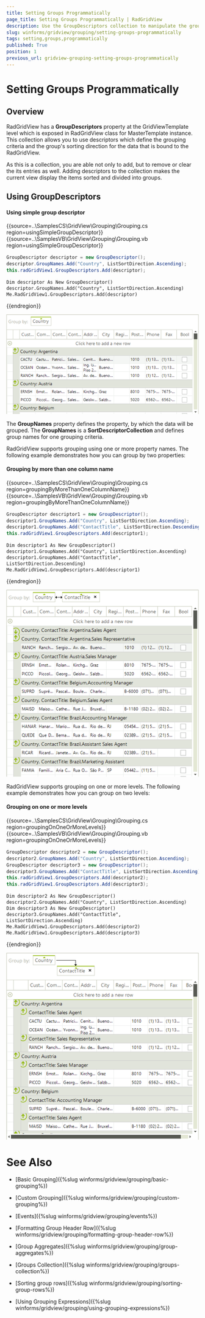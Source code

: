 ```yaml
---
title: Setting Groups Programmatically
page_title: Setting Groups Programmatically | RadGridView
description: Use the GroupDescriptors collection to manipulate the grouping at runtime.
slug: winforms/gridview/grouping/setting-groups-programmatically
tags: setting,groups,programmatically
published: True
position: 1
previous_url: gridview-grouping-setting-groups-programmatically
---
```


# Setting Groups Programmatically

## Overview

RadGridView has a __GroupDescriptors__ property at the GridViewTemplate level which is exposed in RadGridView class for MasterTemplate instance. This collection allows you to use descriptors which define the grouping criteria and the group's sorting direction for the data that is bound to the RadGridView.

As this is a collection, you are able not only to add, but to remove or clear the its entries as well. Adding descriptors to the collection makes the current view display the items sorted and divided into groups. 

## Using GroupDescriptors

#### Using simple group descriptor

{{source=..\SamplesCS\GridView\Grouping\Grouping.cs region=usingSimpleGroupDescriptor}} 
{{source=..\SamplesVB\GridView\Grouping\Grouping.vb region=usingSimpleGroupDescriptor}} 

````C#
GroupDescriptor descriptor = new GroupDescriptor();
descriptor.GroupNames.Add("Country", ListSortDirection.Ascending);
this.radGridView1.GroupDescriptors.Add(descriptor);

````
````VB.NET
Dim descriptor As New GroupDescriptor()
descriptor.GroupNames.Add("Country", ListSortDirection.Ascending)
Me.RadGridView1.GroupDescriptors.Add(descriptor)

````

{{endregion}} 

![gridview-grouping-setting-groups-programmatically 001](images/gridview-grouping-setting-groups-programmatically001.png)

The __GroupNames__ property defines the property, by which the data will be grouped. The __GroupNames__ is a __SortDescriptorCollection__ and defines group names for one grouping criteria.

RadGridView supports grouping using one or more property names. The following example demonstrates how you can group by two properties:

#### Grouping by more than one column name

{{source=..\SamplesCS\GridView\Grouping\Grouping.cs region=groupingByMoreThanOneColumnName}} 
{{source=..\SamplesVB\GridView\Grouping\Grouping.vb region=groupingByMoreThanOneColumnName}} 

````C#
GroupDescriptor descriptor1 = new GroupDescriptor();
descriptor1.GroupNames.Add("Country", ListSortDirection.Ascending);
descriptor1.GroupNames.Add("ContactTitle", ListSortDirection.Descending);
this.radGridView1.GroupDescriptors.Add(descriptor1);

````
````VB.NET
Dim descriptor1 As New GroupDescriptor()
descriptor1.GroupNames.Add("Country", ListSortDirection.Ascending)
descriptor1.GroupNames.Add("ContactTitle", ListSortDirection.Descending)
Me.RadGridView1.GroupDescriptors.Add(descriptor1)

````

{{endregion}} 


![gridview-grouping-setting-groups-programmatically 002](images/gridview-grouping-setting-groups-programmatically002.png)

RadGridView supports grouping on one or more levels. The following example demonstrates how you can group on two levels:

#### Grouping on one or more levels

{{source=..\SamplesCS\GridView\Grouping\Grouping.cs region=groupingOnOneOrMoreLevels}} 
{{source=..\SamplesVB\GridView\Grouping\Grouping.vb region=groupingOnOneOrMoreLevels}} 

````C#
GroupDescriptor descriptor2 = new GroupDescriptor();
descriptor2.GroupNames.Add("Country", ListSortDirection.Ascending);
GroupDescriptor descriptor3 = new GroupDescriptor();
descriptor3.GroupNames.Add("ContactTitle", ListSortDirection.Ascending);
this.radGridView1.GroupDescriptors.Add(descriptor2);
this.radGridView1.GroupDescriptors.Add(descriptor3);

````
````VB.NET
Dim descriptor2 As New GroupDescriptor()
descriptor2.GroupNames.Add("Country", ListSortDirection.Ascending)
Dim descriptor3 As New GroupDescriptor()
descriptor3.GroupNames.Add("ContactTitle", ListSortDirection.Ascending)
Me.RadGridView1.GroupDescriptors.Add(descriptor2)
Me.RadGridView1.GroupDescriptors.Add(descriptor3)

````

{{endregion}} 

![gridview-grouping-setting-groups-programmatically 003](images/gridview-grouping-setting-groups-programmatically003.png)
# See Also
* [Basic Grouping]({%slug winforms/gridview/grouping/basic-grouping%})

* [Custom Grouping]({%slug winforms/gridview/grouping/custom-grouping%})

* [Events]({%slug winforms/gridview/grouping/events%})

* [Formatting Group Header Row]({%slug winforms/gridview/grouping/formatting-group-header-row%})

* [Group Aggregates]({%slug winforms/gridview/grouping/group-aggregates%})

* [Groups Collection]({%slug winforms/gridview/grouping/groups-collection%})

* [Sorting group rows]({%slug winforms/gridview/grouping/sorting-group-rows%})

* [Using Grouping Expressions]({%slug winforms/gridview/grouping/using-grouping-expressions%})

